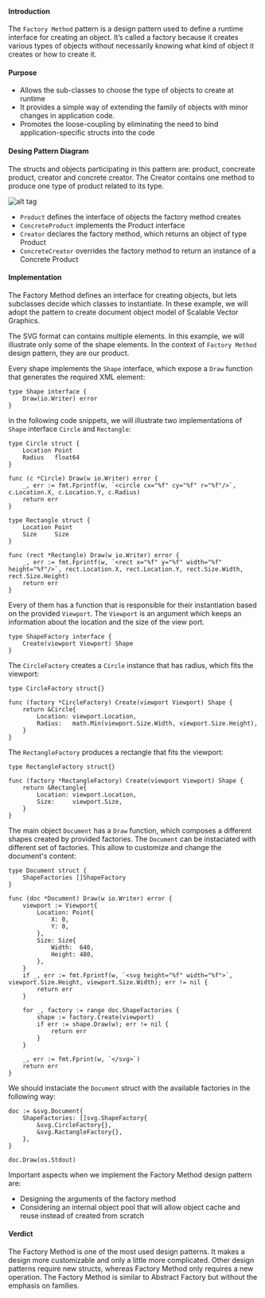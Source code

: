 #### Introduction

The `Factory Method` pattern is a design pattern used to define a runtime
interface for creating an object. It’s called a factory because it creates
various types of objects without necessarily knowing what kind of object it
creates or how to create it.

#### Purpose

- Allows the sub-classes to choose the type of objects to create at runtime
- It provides a simple way of extending the family of objects with minor
	changes in application code.
- Promotes the loose-coupling by eliminating the need to bind
	application-specific structs into the code

#### Desing Pattern Diagram

The structs and objects participating in this pattern are: product,
concreate product, creator and concrete creator. The Creator contains one
method to produce one type of product related to its type.

![alt tag](http://blog.ralch.com/media/golang/design-patterns/factory-method.gif)

- `Product` defines the interface of objects the factory method creates
- `ConcreteProduct` implements the Product interface
- `Creator` declares the factory method, which returns an object of type Product
- `ConcreteCreator` overrides the factory method to return an instance of a Concrete Product

#### Implementation

The Factory Method defines an interface for creating objects, but lets
subclasses decide which classes to instantiate. In these example, we will adopt
the pattern to create document object model of Scalable Vector Graphics.

The SVG format can contains multiple elements. In this example, we will illustrate
only some of the shape elements. In the context of `Factory Method` design pattern,
they are our product.

Every shape implements the `Shape` interface, which expose a `Draw` function that
generates the required XML element:

```Golang
type Shape interface {
	Draw(io.Writer) error
}
```

In the following code snippets, we will illustrate two implementations of `Shape` 
interface `Circle` and `Rectangle`:

```Golang
type Circle struct {
	Location Point
	Radius   float64
}

func (c *Circle) Draw(w io.Writer) error {
	_, err := fmt.Fprintf(w, `<circle cx="%f" cy="%f" r="%f"/>`, c.Location.X, c.Location.Y, c.Radius)
	return err
}
```

```Golang
type Rectangle struct {
	Location Point
	Size     Size
}

func (rect *Rectangle) Draw(w io.Writer) error {
	_, err := fmt.Fprintf(w, `<rect x="%f" y="%f" width="%f" height="%f"/>`, rect.Location.X, rect.Location.Y, rect.Size.Width, rect.Size.Height)
	return err
}
```

Every of them has a function that is responsible for their instantiation based
on the provided `Viewport`. The `Viewport` is an argument which keeps an information
about the location and the size of the view port.

```Golang
type ShapeFactory interface {
	Create(viewport Viewport) Shape
}
```

The `CircleFactory` creates a `Circle` instance that has radius, which fits
the viewport:

```Golang
type CircleFactory struct{}

func (factory *CircleFactory) Create(viewport Viewport) Shape {
	return &Circle{
		Location: viewport.Location,
		Radius:   math.Min(viewport.Size.Width, viewport.Size.Height),
	}
}
```

The `RectangleFactory` produces a rectangle that fits the viewport:

```Golang
type RectangleFactory struct{}

func (factory *RectangleFactory) Create(viewport Viewport) Shape {
	return &Rectangle{
		Location: viewport.Location,
		Size:     viewport.Size,
	}
}
```

The main object `Document` has a `Draw` function, which composes a different
shapes created by provided factories. The `Document` can be instaciated with
different set of factories. This allow to customize and change the document's
content:

```Golang
type Document struct {
	ShapeFactories []ShapeFactory
}

func (doc *Document) Draw(w io.Writer) error {
	viewport := Viewport{
		Location: Point{
			X: 0,
			Y: 0,
		},
		Size: Size{
			Width:  640,
			Height: 480,
		},
	}
	if _, err := fmt.Fprintf(w, `<svg height="%f" width="%f">`, viewport.Size.Height, viewport.Size.Width); err != nil {
		return err
	}

	for _, factory := range doc.ShapeFactories {
		shape := factory.Create(viewport)
		if err := shape.Draw(w); err != nil {
			return err
		}
	}

	_, err := fmt.Fprint(w, `</svg>`)
	return err
}
```

We should instaciate the `Document` struct with the available factories in
the following way:

```Golang
doc := &svg.Document{
	ShapeFactories: []svg.ShapeFactory{
		&svg.CircleFactory{},
		&svg.RactangleFactory{},
	},
}

doc.Draw(os.Stdout)
```

Important aspects when we implement the Factory Method design pattern are:

- Designing the arguments of the factory method
- Considering an internal object pool that will allow object cache and reuse instead
of created from scratch

#### Verdict

The Factory Method is one of the most used design patterns. It makes a design
more customizable and only a little more complicated. Other design patterns
require new structs, whereas Factory Method only requires a new operation.
The Factory Method is similar to Abstract Factory but without the emphasis on
families.

